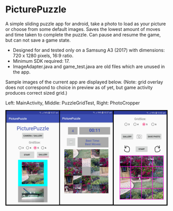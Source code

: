 # PicturePuzzle
A simple sliding puzzle app for android, take a photo to load as your picture or choose from some default images. 
Saves the lowest amount of moves and time taken to complete the puzzle. Can pause and resume the game, but can not save a game state.
- Designed for and tested only on a Samsung A3 (2017) with dimensions: 720 x 1280 pixels, 16:9 ratio.
- Minimum SDK required: 17.
- ImageAdapter.java and game_test.java are old files which are unused in the app.

Sample images of the current app are displayed below.
(Note: grid overlay does not correspond to choice in preview as of yet, but game activity produces correct sized grid.)

Left: MainActivity, Middle: PuzzleGridTest, Right: PhotoCropper


![alt_text](app/src/main/res/drawable/screenshots.png)
